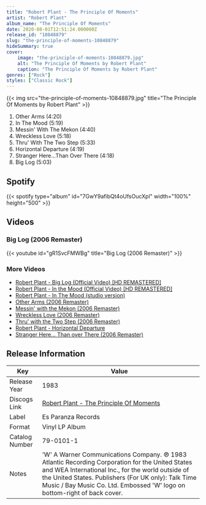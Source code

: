 ```yaml
---
title: "Robert Plant - The Principle Of Moments"
artist: "Robert Plant"
album_name: "The Principle Of Moments"
date: 2020-08-01T12:51:24.000000Z
release_id: "10848879"
slug: "the-principle-of-moments-10848879"
hideSummary: true
cover:
    image: "the-principle-of-moments-10848879.jpg"
    alt: "The Principle Of Moments by Robert Plant"
    caption: "The Principle Of Moments by Robert Plant"
genres: ["Rock"]
styles: ["Classic Rock"]
---
```


{{< img src="the-principle-of-moments-10848879.jpg" title="The Principle Of Moments by Robert Plant" >}}

<!-- section break -->

1. Other Arms (4:20)
2. In The Mood (5:19)
3. Messin' With The Mekon (4:40)
4. Wreckless Love (5:18)
5. Thru' With The Two Step (5:33)
6. Horizontal Departure (4:19)
7. Stranger Here...Than Over There (4:18)
8. Big Log (5:03)

<!-- section break -->


## Spotify
{{< spotify type="album" id="7GwY9afibQt4oUfsOucXpl" width="100%" height="500" >}}



## Videos
### Big Log (2006 Remaster)
{{< youtube id="gR1SvcFMWBg" title="Big Log (2006 Remaster)" >}}<br>

### More Videos

- [Robert Plant - Big Log (Official Video) [HD REMASTERED]](https://www.youtube.com/watch?v=FxSsol3Zd7k)
- [Robert Plant - In the Mood (Official Video) [HD REMASTERED]](https://www.youtube.com/watch?v=jj5nH0O8lmg)
- [Robert Plant - In The Mood (studio version)](https://www.youtube.com/watch?v=k9T8GJyA71c)
- [Other Arms (2006 Remaster)](https://www.youtube.com/watch?v=z2c9v3cwmr4)
- [Messin' with the Mekon (2006 Remaster)](https://www.youtube.com/watch?v=QU3QprhTa7U)
- [Wreckless Love (2006 Remaster)](https://www.youtube.com/watch?v=NGPYjalEHZQ)
- [Thru' with the Two Step (2006 Remaster)](https://www.youtube.com/watch?v=sf9DboGeydQ)
- [Robert Plant - Horizontal Departure](https://www.youtube.com/watch?v=-kFpBF-96fE)
- [Stranger Here... Than over There (2006 Remaster)](https://www.youtube.com/watch?v=m_JgDLdyaiM)


## Release Information
|  Key           | Value                                                |
| ---------------| ---------------------------------------------------- |
| Release Year   | 1983                                   |
| Discogs Link   | [Robert Plant - The Principle Of Moments](https://www.discogs.com/release/10848879-Robert-Plant-The-Principle-Of-Moments) |
| Label          | Es Paranza Records |
| Format         | Vinyl LP Album |
| Catalog Number | 79-0101-1 |
| Notes | 'W' A Warner Communications Company. ℗ 1983 Atlantic Recording Corporation for the United States and WEA International Inc., for the world outside of the United States. Publishers (For UK only): Talk Time Music / Bay Music Co. Ltd.  Embossed 'W' logo on bottom-right of back cover. |